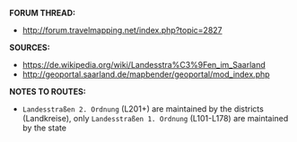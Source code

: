 ﻿**FORUM THREAD:**
- http://forum.travelmapping.net/index.php?topic=2827


**SOURCES:**
- https://de.wikipedia.org/wiki/Landesstra%C3%9Fen_im_Saarland
- http://geoportal.saarland.de/mapbender/geoportal/mod_index.php


**NOTES TO ROUTES:**
- `Landesstraßen 2. Ordnung` (L201+) are maintained by the districts (Landkreise), only `Landesstraßen 1. Ordnung` (L101-L178) are maintained by the state
